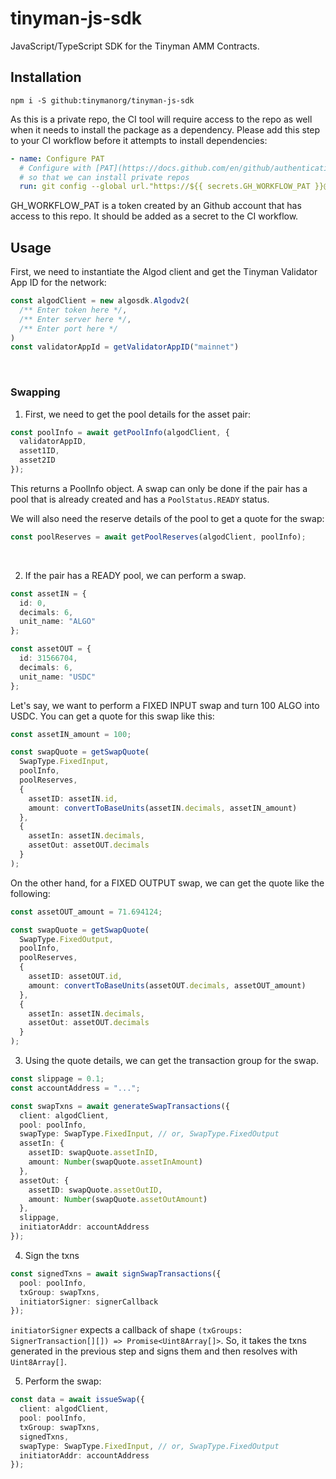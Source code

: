 # tinyman-js-sdk

JavaScript/TypeScript SDK for the Tinyman AMM Contracts.

## Installation

```shell
npm i -S github:tinymanorg/tinyman-js-sdk
```

As this is a private repo, the CI tool will require access to the repo as well when it needs to install the package as a dependency. Please add this step to your CI workflow before it attempts to install dependencies:

```yml
- name: Configure PAT
  # Configure with [PAT](https://docs.github.com/en/github/authenticating-to-github/keeping-your-account-and-data-secure/creating-a-personal-access-token)
  # so that we can install private repos
  run: git config --global url."https://${{ secrets.GH_WORKFLOW_PAT }}@github.com/".insteadOf ssh://git@github.com/
```

GH_WORKFLOW_PAT is a token created by an Github account that has access to this repo. It should be added as a secret to the CI workflow.

## Usage

First, we need to instantiate the Algod client and get the Tinyman Validator App ID for the network:

```typescript
const algodClient = new algosdk.Algodv2(
  /** Enter token here */,
  /** Enter server here */,
  /** Enter port here */
)
const validatorAppId = getValidatorAppID("mainnet")
```

<br>

### Swapping

1. First, we need to get the pool details for the asset pair:

```typescript
const poolInfo = await getPoolInfo(algodClient, {
  validatorAppID,
  asset1ID,
  asset2ID
});
```

This returns a PoolInfo object. A swap can only be done if the pair has a pool that is already created and has a `PoolStatus.READY` status.

We will also need the reserve details of the pool to get a quote for the swap:

```typescript
const poolReserves = await getPoolReserves(algodClient, poolInfo);
```

<br/>

2. If the pair has a READY pool, we can perform a swap.

```typescript
const assetIN = {
  id: 0,
  decimals: 6,
  unit_name: "ALGO"
};

const assetOUT = {
  id: 31566704,
  decimals: 6,
  unit_name: "USDC"
};
```

Let's say, we want to perform a FIXED INPUT swap and turn 100 ALGO into USDC. You can get a quote for this swap like this:

```typescript
const assetIN_amount = 100;

const swapQuote = getSwapQuote(
  SwapType.FixedInput,
  poolInfo,
  poolReserves,
  {
    assetID: assetIN.id,
    amount: convertToBaseUnits(assetIN.decimals, assetIN_amount)
  },
  {
    assetIn: assetIN.decimals,
    assetOut: assetOUT.decimals
  }
);
```

On the other hand, for a FIXED OUTPUT swap, we can get the quote like the following:

```typescript
const assetOUT_amount = 71.694124;

const swapQuote = getSwapQuote(
  SwapType.FixedOutput,
  poolInfo,
  poolReserves,
  {
    assetID: assetOUT.id,
    amount: convertToBaseUnits(assetOUT.decimals, assetOUT_amount)
  },
  {
    assetIn: assetIN.decimals,
    assetOut: assetOUT.decimals
  }
);
```

3. Using the quote details, we can get the transaction group for the swap.

```typescript
const slippage = 0.1;
const accountAddress = "...";

const swapTxns = await generateSwapTransactions({
  client: algodClient,
  pool: poolInfo,
  swapType: SwapType.FixedInput, // or, SwapType.FixedOutput
  assetIn: {
    assetID: swapQuote.assetInID,
    amount: Number(swapQuote.assetInAmount)
  },
  assetOut: {
    assetID: swapQuote.assetOutID,
    amount: Number(swapQuote.assetOutAmount)
  },
  slippage,
  initiatorAddr: accountAddress
});
```

4. Sign the txns

```typescript
const signedTxns = await signSwapTransactions({
  pool: poolInfo,
  txGroup: swapTxns,
  initiatorSigner: signerCallback
});
```

`initiatorSigner` expects a callback of shape `(txGroups: SignerTransaction[][]) => Promise<Uint8Array[]>`. So, it takes the txns generated in the previous step and signs them and then resolves with `Uint8Array[]`.

5. Perform the swap:

```typescript
const data = await issueSwap({
  client: algodClient,
  pool: poolInfo,
  txGroup: swapTxns,
  signedTxns,
  swapType: SwapType.FixedInput, // or, SwapType.FixedOutput
  initiatorAddr: accountAddress
});
```
